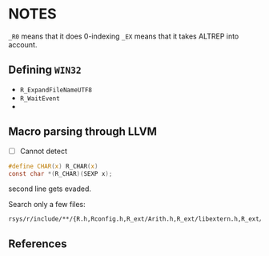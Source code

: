 # NOTES

`_R0` means that it does 0-indexing
`_EX` means that it takes ALTREP into account.

## Defining `WIN32`

- `R_ExpandFileNameUTF8`
- `R_WaitEvent`
- 

## Macro parsing through LLVM

- [ ] Cannot detect

```c
#define CHAR(x) R_CHAR(x)
const char *(R_CHAR)(SEXP x);
```

second line gets evaded.

Search only a few files:

```
rsys/r/include/**/{R.h,Rconfig.h,R_ext/Arith.h,R_ext/libextern.h,R_ext/Boolean.h,R_ext/Complex.h,R_ext/Constants.h,R_ext/Error.h,R_ext/Memory.h,R_ext/Print.h,R_ext/Random.h,R_ext/Utils.h,R_ext/RS.h,Rinternals.h,R_ext/Rdynload.h}
```

## References

[](https://github.com/hadley/r-internals)
[](https://cran.r-project.org/doc/manuals/r-release/R-ints.html)
[](https://cpp11.r-lib.org/articles/internals.html)
[](https://github.com/hadley/adv-r/blob/master/C-interface.Rmd)
